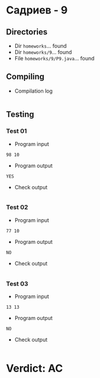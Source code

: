 # Садриев - 9
## Directories
- Dir `homeworks`... found
- Dir `homeworks/9`... found
- File `homeworks/9/P9.java`... found
## Compiling
- Compilation log
```
```
## Testing
### Test 01
- Program input
```
98 10
```
- Program output
```
YES
```
- Check output
```
```
### Test 02
- Program input
```
77 10
```
- Program output
```
NO
```
- Check output
```
```
### Test 03
- Program input
```
13 13
```
- Program output
```
NO
```
- Check output
```
```
# Verdict: AC
